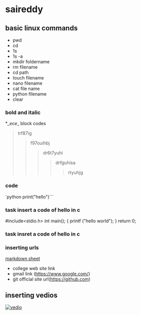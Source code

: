 # saireddy
## basic linux commands
- pwd
- cd
- 1s
- 1s -a
- mkdir foldername
- rm filename
- cd path
- touch filename
- nano filename
- cat file name
- python filename
- clear



### bold and italic
**_ece*_
block codes




> trf87ig
>> f97ouihbj
>>> dr6t7yuhi
>>>> drfguhisa
>>>>> rtyuhjg


### code
 `python
 print("hello")```

### task insert a code of hello in c
#include<stdio.h>
int main();
{
printf ("hello world");
}
return 0;

### task insret a code of hello in c
### inserting urls
[markdown sheet](https://www.markdownguide.org/cheat-sheet/)
- college web site link
[](https://www.google.com/url?sa=i&url=https%3A%2F%2Fwww.jagranjosh.com%2Finstitutes-colleges%2Fkrishna-chaitanya-institute-of-technology-and-sciences-kcits-markapur)
- gmail link (https://www.google.com/)
- git official site url(https://github.com)

## inserting vedios
[![vedio]()](https://www.youtube.com/watch?v=44ZIHUIybM8)
